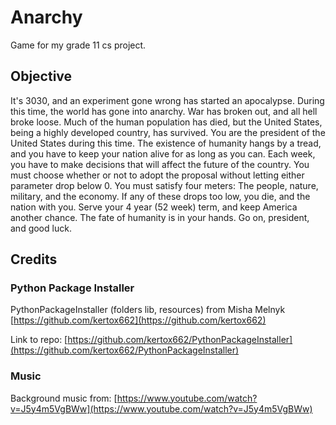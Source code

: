 # Anarchy #

Game for my grade 11 cs project.

## Objective ##
It's 3030, and an experiment gone wrong has started an apocalypse. During this time, the world has gone into anarchy. War has broken out, and all hell broke loose. Much of the human population has died, but the United States, being a highly developed country, has survived. You are the president of the United States during this time. The existence of humanity hangs by a tread, and you have to keep your nation alive for as long as you can. Each week, you have to make decisions that will affect the future of the country. You must choose whether or not to adopt the proposal without letting either parameter drop below 0. You must satisfy four meters: The people, nature, military, and the economy. If any of these drops too low, you die, and the nation with you. Serve your 4 year (52 week) term, and keep America another chance. The fate of humanity is in your hands. Go on, president, and good luck.

## Credits ##
### Python Package Installer ###
PythonPackageInstaller (folders lib, resources) from Misha Melnyk [https://github.com/kertox662](https://github.com/kertox662)

Link to repo:
[https://github.com/kertox662/PythonPackageInstaller](https://github.com/kertox662/PythonPackageInstaller)

### Music ###
Background music from: [https://www.youtube.com/watch?v=J5y4m5VgBWw](https://www.youtube.com/watch?v=J5y4m5VgBWw)